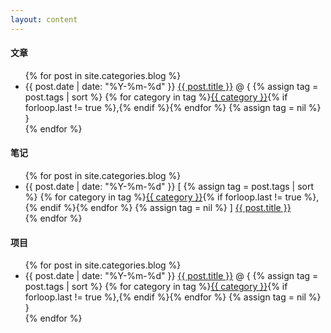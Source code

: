 ```yaml
---
layout: content
---
```


#### 文章


<ul class="border">
    {% for post in site.categories.blog %}
        <li>
            <span class="post-date">{{ post.date | date: "%Y-%m-%d" }}</span>
            <a class="post-link" href="{{ site.baseurl }}{{ post.url }}">{{ post.title }}</a>
            @ {
            {% assign tag = post.tags | sort %}
            {% for category in tag %}<span><a href="{{ site.baseurl }}category/#{{ category }}" class="reserved">{{ category }}</a>{% if forloop.last != true %},{% endif %}</span>{% endfor %}
            {% assign tag = nil %}
            }
        </li>
    {% endfor %}
</ul>



#### 笔记

<ul class="border">
    {% for post in site.categories.blog %}
        <li>
            <span class="post-date">{{ post.date | date: "%Y-%m-%d" }}</span>
            [
                {% assign tag = post.tags | sort %}
                {% for category in tag %}<span><a href="{{ site.baseurl }}category/#{{ category }}" class="reserved">{{ category }}</a>{% if forloop.last != true %},{% endif %}</span>{% endfor %}
                {% assign tag = nil %}
            ]
            <a class="post-link" href="{{ site.baseurl }}{{ post.url }}">{{ post.title }}</a>
        </li>
    {% endfor %}
</ul>

#### 项目

<ul class="border">
    {% for post in site.categories.blog %}
        <li>
            <span class="post-date">{{ post.date | date: "%Y-%m-%d" }}</span>
            <a class="post-link" href="{{ site.baseurl }}{{ post.url }}">{{ post.title }}</a>
            @ {
            {% assign tag = post.tags | sort %}
            {% for category in tag %}<span><a href="{{ site.baseurl }}category/#{{ category }}" class="reserved">{{ category }}</a>{% if forloop.last != true %},{% endif %}</span>{% endfor %}
            {% assign tag = nil %}
            }
        </li>
    {% endfor %}
</ul>